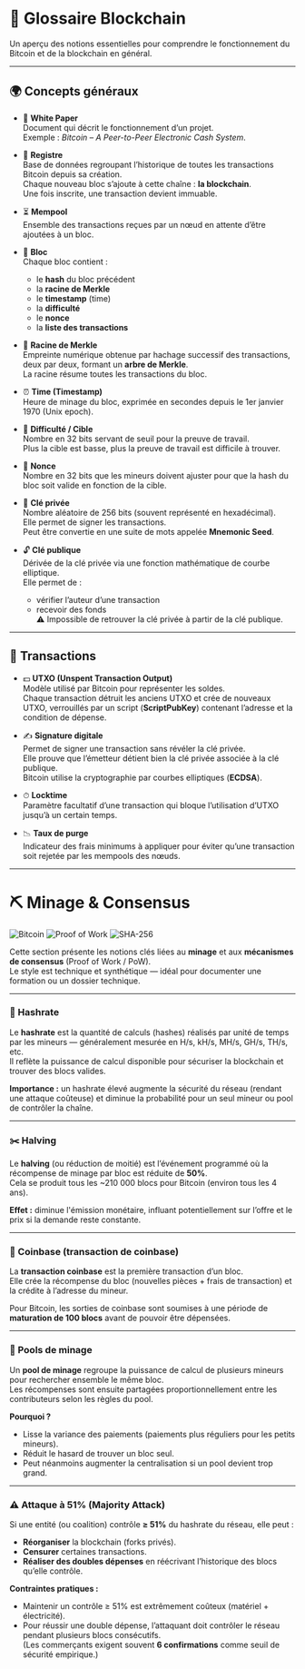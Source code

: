 # 📘 Glossaire Blockchain

Un aperçu des notions essentielles pour comprendre le fonctionnement du Bitcoin et de la blockchain en général.

---

## 🌍 Concepts généraux

- 📄 **White Paper**  
  Document qui décrit le fonctionnement d’un projet.  
  Exemple : *Bitcoin – A Peer-to-Peer Electronic Cash System*.

- 📖 **Registre**  
  Base de données regroupant l’historique de toutes les transactions Bitcoin depuis sa création.  
  Chaque nouveau bloc s’ajoute à cette chaîne : **la blockchain**.  
  Une fois inscrite, une transaction devient immuable.

- ⏳ **Mempool**  
  Ensemble des transactions reçues par un nœud en attente d’être ajoutées à un bloc.

- 🧱 **Bloc**  
  Chaque bloc contient :  
  - le **hash** du bloc précédent  
  - la **racine de Merkle**  
  - le **timestamp** (time)  
  - la **difficulté**  
  - le **nonce**  
  - la **liste des transactions**

- 🌲 **Racine de Merkle**  
  Empreinte numérique obtenue par hachage successif des transactions, deux par deux, formant un **arbre de Merkle**.  
  La racine résume toutes les transactions du bloc.

- ⏰ **Time (Timestamp)**  
  Heure de minage du bloc, exprimée en secondes depuis le 1er janvier 1970 (Unix epoch).

- 🎯 **Difficulté / Cible**  
  Nombre en 32 bits servant de seuil pour la preuve de travail.  
  Plus la cible est basse, plus la preuve de travail est difficile à trouver.

- 🔢 **Nonce**  
  Nombre en 32 bits que les mineurs doivent ajuster pour que la hash du bloc soit valide en fonction de la cible.

- 🔑 **Clé privée**  
  Nombre aléatoire de 256 bits (souvent représenté en hexadécimal).  
  Elle permet de signer les transactions.  
  Peut être convertie en une suite de mots appelée **Mnemonic Seed**.

- 🔓 **Clé publique**  
  Dérivée de la clé privée via une fonction mathématique de courbe elliptique.  
  Elle permet de :  
  - vérifier l’auteur d’une transaction  
  - recevoir des fonds  
  ⚠️ Impossible de retrouver la clé privée à partir de la clé publique.

---

## 🔄 Transactions

- 💵 **UTXO (Unspent Transaction Output)**  
  Modèle utilisé par Bitcoin pour représenter les soldes.  
  Chaque transaction détruit les anciens UTXO et crée de nouveaux UTXO, verrouillés par un script (**ScriptPubKey**) contenant l’adresse et la condition de dépense.

- ✍️ **Signature digitale**  
  Permet de signer une transaction sans révéler la clé privée.  
  Elle prouve que l’émetteur détient bien la clé privée associée à la clé publique.  
  Bitcoin utilise la cryptographie par courbes elliptiques (**ECDSA**).

- ⏱ **Locktime**  
  Paramètre facultatif d’une transaction qui bloque l’utilisation d’UTXO jusqu’à un certain temps.

- 📉 **Taux de purge**  
  Indicateur des frais minimums à appliquer pour éviter qu’une transaction soit rejetée par les mempools des nœuds.

---

# ⛏️ Minage & Consensus


![Bitcoin](https://img.shields.io/badge/Bitcoin-ffd43b?style=for-the-badge&logo=bitcoin&logoColor=000000) 
![Proof of Work](https://img.shields.io/badge/Consensus-Proof%20of%20Work-999?style=for-the-badge) 
![SHA-256](https://img.shields.io/badge/Algorithme-SHA--256-4b8bbe?style=for-the-badge)


Cette section présente les notions clés liées au **minage** et aux **mécanismes de consensus** (Proof of Work / PoW).  
Le style est technique et synthétique — idéal pour documenter une formation ou un dossier technique.

---

### 🔢 Hashrate

Le **hashrate** est la quantité de calculs (hashes) réalisés par unité de temps par les mineurs — généralement mesurée en H/s, kH/s, MH/s, GH/s, TH/s, etc.  
Il reflète la puissance de calcul disponible pour sécuriser la blockchain et trouver des blocs valides.

**Importance :** un hashrate élevé augmente la sécurité du réseau (rendant une attaque coûteuse) et diminue la probabilité pour un seul mineur ou pool de contrôler la chaîne.

---

### ✂️ Halving

Le **halving** (ou réduction de moitié) est l’événement programmé où la récompense de minage par bloc est réduite de **50%**.  
Cela se produit tous les ~210 000 blocs pour Bitcoin (environ tous les 4 ans).

**Effet :** diminue l'émission monétaire, influant potentiellement sur l’offre et le prix si la demande reste constante.

---

### 🧾 Coinbase (transaction de coinbase)

La **transaction coinbase** est la première transaction d’un bloc.  
Elle crée la récompense du bloc (nouvelles pièces + frais de transaction) et la crédite à l’adresse du mineur.

Pour Bitcoin, les sorties de coinbase sont soumises à une période de **maturation de 100 blocs** avant de pouvoir être dépensées.

---

### 🤝 Pools de minage

Un **pool de minage** regroupe la puissance de calcul de plusieurs mineurs pour rechercher ensemble le même bloc.  
Les récompenses sont ensuite partagées proportionnellement entre les contributeurs selon les règles du pool.

**Pourquoi ?**
- Lisse la variance des paiements (paiements plus réguliers pour les petits mineurs).
- Réduit le hasard de trouver un bloc seul.
- Peut néanmoins augmenter la centralisation si un pool devient trop grand.

---

### ⚠️ Attaque à 51% (Majority Attack)

Si une entité (ou coalition) contrôle **≥ 51%** du hashrate du réseau, elle peut :

- **Réorganiser** la blockchain (forks privés).
- **Censurer** certaines transactions.
- **Réaliser des doubles dépenses** en réécrivant l’historique des blocs qu’elle contrôle.

**Contraintes pratiques :**
- Maintenir un contrôle ≥ 51% est extrêmement coûteux (matériel + électricité).
- Pour réussir une double dépense, l’attaquant doit contrôler le réseau pendant plusieurs blocs consécutifs.  
  (Les commerçants exigent souvent **6 confirmations** comme seuil de sécurité empirique.)



